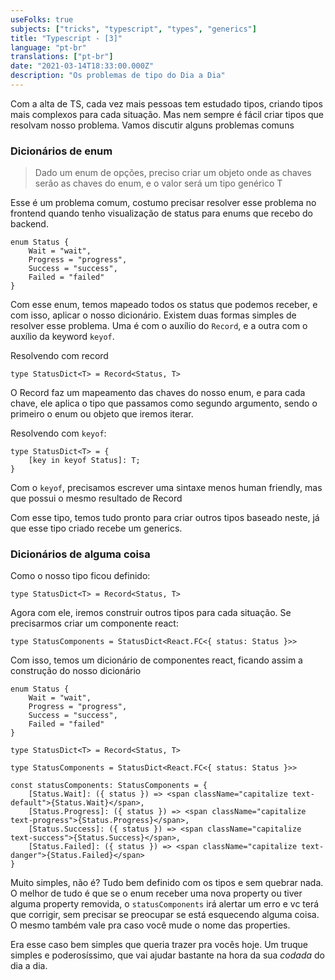 ```yaml
---
useFolks: true
subjects: ["tricks", "typescript", "types", "generics"]
title: "Typescript - [3]"
language: "pt-br"
translations: ["pt-br"]
date: "2021-03-14T18:33:00.000Z"
description: "Os problemas de tipo do Dia a Dia"
---
```


Com a alta de TS, cada vez mais pessoas tem estudado tipos, criando tipos mais complexos para cada situação. Mas nem sempre é fácil criar tipos que resolvam nosso problema. Vamos discutir alguns problemas comuns

### Dicionários de enum

> Dado um enum de opções, preciso criar um objeto onde as chaves serão as chaves do enum, e o valor será um tipo genérico T

Esse é um problema comum, costumo precisar resolver esse problema no frontend quando tenho visualização de status para enums que recebo do backend.

```tsx
enum Status {
    Wait = "wait",
    Progress = "progress",
    Success = "success",
    Failed = "failed"
}
```

Com esse enum, temos mapeado todos os status que podemos receber, e com isso, aplicar o nosso dicionário. Existem duas formas simples de resolver esse problema. Uma é com o auxílio do `Record`, e a outra com o auxílio da keyword `keyof`.

Resolvendo com record

```tsx
type StatusDict<T> = Record<Status, T>
```

O Record faz um mapeamento das chaves do nosso enum, e para cada chave, ele aplica o tipo que passamos como segundo argumento, sendo o primeiro o enum ou objeto que iremos iterar.

Resolvendo com `keyof`:

```tsx
type StatusDict<T> = {
    [key in keyof Status]: T;
}
```

Com o `keyof`, precisamos escrever uma sintaxe menos human friendly, mas que possui o mesmo resultado de Record

Com esse tipo, temos tudo pronto para criar outros tipos baseado neste, já que esse tipo criado recebe um generics.


### Dicionários de alguma coisa

Como o nosso tipo ficou definido:

```tsx
type StatusDict<T> = Record<Status, T>
```

Agora com ele, iremos construir outros tipos para cada situação. Se precisarmos criar um componente react:

```tsx
type StatusComponents = StatusDict<React.FC<{ status: Status }>>
```

Com isso, temos um dicionário de componentes react, ficando assim a construção do nosso dicionário

```tsx
enum Status {
    Wait = "wait",
    Progress = "progress",
    Success = "success",
    Failed = "failed"
}

type StatusDict<T> = Record<Status, T>

type StatusComponents = StatusDict<React.FC<{ status: Status }>>

const statusComponents: StatusComponents = {
    [Status.Wait]: ({ status }) => <span className="capitalize text-default">{Status.Wait}</span>,
    [Status.Progress]: ({ status }) => <span className="capitalize text-progress">{Status.Progress}</span>,
    [Status.Success]: ({ status }) => <span className="capitalize text-success">{Status.Success}</span>,
    [Status.Failed]: ({ status }) => <span className="capitalize text-danger">{Status.Failed}</span>
}
```

Muito simples, não é? Tudo bem definido com os tipos e sem quebrar nada. O melhor de tudo é que se o enum receber uma nova property ou tiver alguma property removida, o `statusComponents` irá alertar um erro e vc terá que corrigir, sem precisar se preocupar se está esquecendo alguma coisa. O mesmo também vale pra caso você mude o nome das properties.

Era esse caso bem simples que queria trazer pra vocês hoje. Um truque simples e poderosíssimo, que vai ajudar bastante na hora da sua *codada* do dia a dia.
